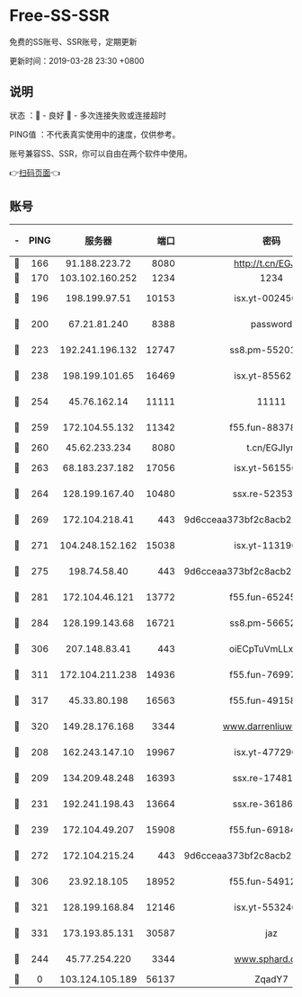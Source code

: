 # Free-SS-SSR

免费的SS账号、SSR账号，定期更新

更新时间：2019-03-28 23:30 +0800

## 说明

状态     ：🙂 - 良好 🙁 - 多次连接失败或连接超时

PING值   ：不代表真实使用中的速度，仅供参考。

账号兼容SS、SSR，你可以自由在两个软件中使用。

👉[扫码页面](https://liesauer.github.io/Free-SS-SSR/)👈

## 账号

|-|PING|服务器|端口|密码|加密方式|区域|
|:----:|:----:|:-----:|-----:|:----:|:----:|:----:|
|🙂|166|91.188.223.72|8080|http://t.cn/EGJIyrl|rc4-md5|RU|
|🙂|170|103.102.160.252|1234|1234|rc4-md5|JP|
|🙂|196|198.199.97.51|10153|isx.yt-00245029|aes-256-cfb|US|
|🙂|200|67.21.81.240|8388|password|aes-256-cfb|US|
|🙂|223|192.241.196.132|12747|ss8.pm-55201194|aes-256-cfb|US|
|🙂|238|198.199.101.65|16469|isx.yt-85562191|aes-256-cfb|US|
|🙂|254|45.76.162.14|11111|11111|aes-256-cfb|SG|
|🙂|259|172.104.55.132|11342|f55.fun-88378676|aes-256-cfb|SG|
|🙂|260|45.62.233.234|8080|t.cn/EGJIyrl|rc4-md5|CA|
|🙂|263|68.183.237.182|17056|isx.yt-56155627|aes-256-cfb|SG|
|🙂|264|128.199.167.40|10480|ssx.re-52353486|aes-256-cfb|SG|
|🙂|269|172.104.218.41|443|9d6cceaa373bf2c8acb22e60b6a58be6|aes-256-cfb|US|
|🙂|271|104.248.152.162|15038|isx.yt-11319657|aes-256-cfb|SG|
|🙂|275|198.74.58.40|443|9d6cceaa373bf2c8acb22e60b6a58be6|aes-256-cfb|US|
|🙂|281|172.104.46.121|13772|f55.fun-65245413|aes-256-cfb|SG|
|🙂|284|128.199.143.68|16721|ss8.pm-56652632|aes-256-cfb|SG|
|🙂|306|207.148.83.41|443|oiECpTuVmLLxk4Ts|aes-256-cfb|AU|
|🙂|311|172.104.211.238|14936|f55.fun-76997042|aes-256-cfb|US|
|🙂|317|45.33.80.198|16563|f55.fun-49158417|aes-256-cfb|US|
|🙂|320|149.28.176.168|3344|www.darrenliuwei.com|aes-256-cfb|AU|
|🙂|208|162.243.147.10|19967|isx.yt-47729696|aes-256-cfb|US|
|🙂|209|134.209.48.248|16393|ssx.re-17481925|aes-256-cfb|US|
|🙂|231|192.241.198.43|13664|ssx.re-36186556|aes-256-cfb|US|
|🙂|239|172.104.49.207|15908|f55.fun-69184695|aes-256-cfb|SG|
|🙂|272|172.104.215.24|443|9d6cceaa373bf2c8acb22e60b6a58be6|aes-256-cfb|US|
|🙂|306|23.92.18.105|18952|f55.fun-54912159|aes-256-cfb|US|
|🙂|321|128.199.168.84|12146|isx.yt-55324630|aes-256-cfb|SG|
|🙂|331|173.193.85.131|30587|jaz|aes-256-cfb|US|
|🙁|244|45.77.254.220|3344|www.sphard.com|aes-256-cfb|SG|
|🙁|0|103.124.105.189|56137|ZqadY7|chacha20|US|
